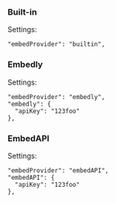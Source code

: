 ### Built-in

Settings:

```
"embedProvider": "builtin",
```

### Embedly

Settings:

```
"embedProvider": "embedly",
"embedly": {
  "apiKey": "123foo"
},
```

### EmbedAPI

Settings: 

```
"embedProvider": "embedAPI",
"embedAPI": {
  "apiKey": "123foo"
},
```